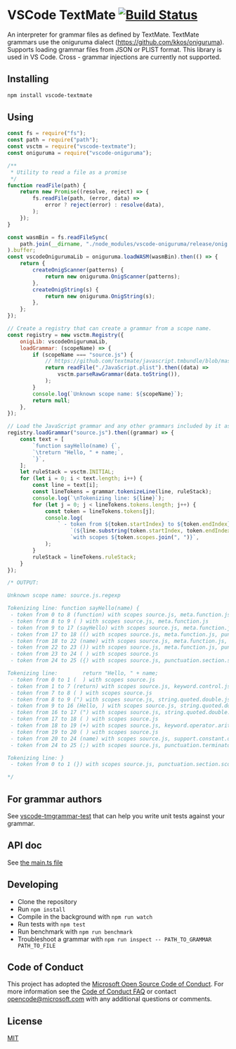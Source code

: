 # VSCode TextMate [![Build Status](https://dev.azure.com/ms/vscode-textmate/_apis/build/status/microsoft.vscode-textmate?branchName=master)](https://dev.azure.com/ms/vscode-textmate/_build/latest?definitionId=172&branchName=master)

An interpreter for grammar files as defined by TextMate. TextMate grammars use
the oniguruma dialect (https://github.com/kkos/oniguruma). Supports loading
grammar files from JSON or PLIST format. This library is used in VS Code.
Cross - grammar injections are currently not supported.

## Installing

```sh
npm install vscode-textmate
```

## Using

```javascript
const fs = require("fs");
const path = require("path");
const vsctm = require("vscode-textmate");
const oniguruma = require("vscode-oniguruma");

/**
 * Utility to read a file as a promise
 */
function readFile(path) {
	return new Promise((resolve, reject) => {
		fs.readFile(path, (error, data) =>
			error ? reject(error) : resolve(data),
		);
	});
}

const wasmBin = fs.readFileSync(
	path.join(__dirname, "./node_modules/vscode-oniguruma/release/onig.wasm"),
).buffer;
const vscodeOnigurumaLib = oniguruma.loadWASM(wasmBin).then(() => {
	return {
		createOnigScanner(patterns) {
			return new oniguruma.OnigScanner(patterns);
		},
		createOnigString(s) {
			return new oniguruma.OnigString(s);
		},
	};
});

// Create a registry that can create a grammar from a scope name.
const registry = new vsctm.Registry({
	onigLib: vscodeOnigurumaLib,
	loadGrammar: (scopeName) => {
		if (scopeName === "source.js") {
			// https://github.com/textmate/javascript.tmbundle/blob/master/Syntaxes/JavaScript.plist
			return readFile("./JavaScript.plist").then((data) =>
				vsctm.parseRawGrammar(data.toString()),
			);
		}
		console.log(`Unknown scope name: ${scopeName}`);
		return null;
	},
});

// Load the JavaScript grammar and any other grammars included by it async.
registry.loadGrammar("source.js").then((grammar) => {
	const text = [
		`function sayHello(name) {`,
		`\treturn "Hello, " + name;`,
		`}`,
	];
	let ruleStack = vsctm.INITIAL;
	for (let i = 0; i < text.length; i++) {
		const line = text[i];
		const lineTokens = grammar.tokenizeLine(line, ruleStack);
		console.log(`\nTokenizing line: ${line}`);
		for (let j = 0; j < lineTokens.tokens.length; j++) {
			const token = lineTokens.tokens[j];
			console.log(
				` - token from ${token.startIndex} to ${token.endIndex} ` +
					`(${line.substring(token.startIndex, token.endIndex)}) ` +
					`with scopes ${token.scopes.join(", ")}`,
			);
		}
		ruleStack = lineTokens.ruleStack;
	}
});

/* OUTPUT:

Unknown scope name: source.js.regexp

Tokenizing line: function sayHello(name) {
 - token from 0 to 8 (function) with scopes source.js, meta.function.js, storage.type.function.js
 - token from 8 to 9 ( ) with scopes source.js, meta.function.js
 - token from 9 to 17 (sayHello) with scopes source.js, meta.function.js, entity.name.function.js
 - token from 17 to 18 (() with scopes source.js, meta.function.js, punctuation.definition.parameters.begin.js
 - token from 18 to 22 (name) with scopes source.js, meta.function.js, variable.parameter.function.js
 - token from 22 to 23 ()) with scopes source.js, meta.function.js, punctuation.definition.parameters.end.js
 - token from 23 to 24 ( ) with scopes source.js
 - token from 24 to 25 ({) with scopes source.js, punctuation.section.scope.begin.js

Tokenizing line:        return "Hello, " + name;
 - token from 0 to 1 (  ) with scopes source.js
 - token from 1 to 7 (return) with scopes source.js, keyword.control.js
 - token from 7 to 8 ( ) with scopes source.js
 - token from 8 to 9 (") with scopes source.js, string.quoted.double.js, punctuation.definition.string.begin.js
 - token from 9 to 16 (Hello, ) with scopes source.js, string.quoted.double.js
 - token from 16 to 17 (") with scopes source.js, string.quoted.double.js, punctuation.definition.string.end.js
 - token from 17 to 18 ( ) with scopes source.js
 - token from 18 to 19 (+) with scopes source.js, keyword.operator.arithmetic.js
 - token from 19 to 20 ( ) with scopes source.js
 - token from 20 to 24 (name) with scopes source.js, support.constant.dom.js
 - token from 24 to 25 (;) with scopes source.js, punctuation.terminator.statement.js

Tokenizing line: }
 - token from 0 to 1 (}) with scopes source.js, punctuation.section.scope.end.js

*/
```

## For grammar authors

See [vscode-tmgrammar-test](https://github.com/PanAeon/vscode-tmgrammar-test)
that can help you write unit tests against your grammar.

## API doc

See [the main.ts file](./src/main.ts)

## Developing

-   Clone the repository
-   Run `npm install`
-   Compile in the background with `npm run watch`
-   Run tests with `npm test`
-   Run benchmark with `npm run benchmark`
-   Troubleshoot a grammar with
    `npm run inspect -- PATH_TO_GRAMMAR PATH_TO_FILE`

## Code of Conduct

This project has adopted the
[Microsoft Open Source Code of Conduct](https://opensource.microsoft.com/codeofconduct/).
For more information see the
[Code of Conduct FAQ](https://opensource.microsoft.com/codeofconduct/faq/) or
contact [opencode@microsoft.com](mailto:opencode@microsoft.com) with any
additional questions or comments.

## License

[MIT](https://github.com/Microsoft/vscode-textmate/blob/master/LICENSE.md)
